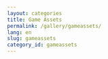```yaml
---
layout: categories
title: Game Assets
permalink: /gallery/gameassets/
lang: en
slug: gameassets
category_id: gameassets
---
```




